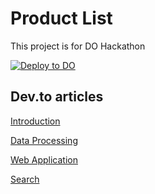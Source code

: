 # Product List
This project is for DO Hackathon


[![Deploy to DO](https://mp-assets1.sfo2.digitaloceanspaces.com/deploy-to-do/do-btn-blue.svg)](https://cloud.digitalocean.com/apps/new?repo=https://github.com/Rohithgilla12/product-list/tree/main)

## Dev.to articles 

[Introduction](https://dev.to/gillarohith/do-hackathon-introduction-1hcd)

[Data Processing](https://dev.to/gillarohith/do-hackathon-data-processing-1kfk)

[Web Application](https://dev.to/gillarohith/do-hackathon-web-application-59h)

[Search](https://dev.to/gillarohith/do-hackathon-search-mkf)
